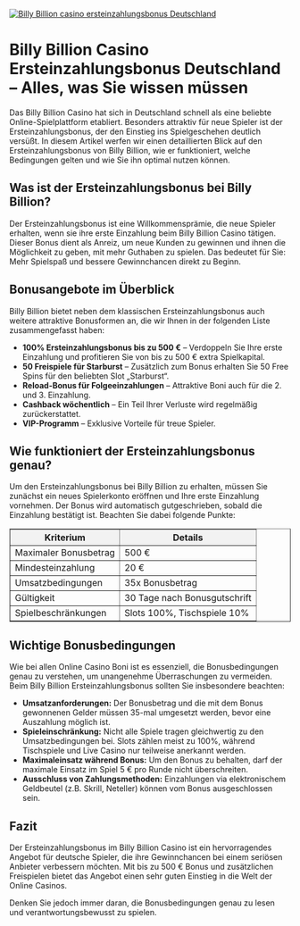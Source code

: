 [![Billy Billion casino ersteinzahlungsbonus Deutschland](https://123-caf.pages.dev/gitsignup.png)](https://vrmoo.ru/Bt82HjjY)

<h1>Billy Billion Casino Ersteinzahlungsbonus Deutschland – Alles, was Sie wissen müssen</h1>  <p>Das Billy Billion Casino hat sich in Deutschland schnell als eine beliebte Online-Spielplattform etabliert. Besonders attraktiv für neue Spieler ist der Ersteinzahlungsbonus, der den Einstieg ins Spielgeschehen deutlich versüßt. In diesem Artikel werfen wir einen detaillierten Blick auf den Ersteinzahlungsbonus von Billy Billion, wie er funktioniert, welche Bedingungen gelten und wie Sie ihn optimal nutzen können.</p>  <h2>Was ist der Ersteinzahlungsbonus bei Billy Billion?</h2>  <p>Der Ersteinzahlungsbonus ist eine Willkommensprämie, die neue Spieler erhalten, wenn sie ihre erste Einzahlung beim Billy Billion Casino tätigen. Dieser Bonus dient als Anreiz, um neue Kunden zu gewinnen und ihnen die Möglichkeit zu geben, mit mehr Guthaben zu spielen. Das bedeutet für Sie: Mehr Spielspaß und bessere Gewinnchancen direkt zu Beginn.</p>  <h2>Bonusangebote im Überblick</h2>  <p>Billy Billion bietet neben dem klassischen Ersteinzahlungsbonus auch weitere attraktive Bonusformen an, die wir Ihnen in der folgenden Liste zusammengefasst haben:</p>  <ul>   <li><strong>100% Ersteinzahlungsbonus bis zu 500 €</strong> – Verdoppeln Sie Ihre erste Einzahlung und profitieren Sie von bis zu 500 € extra Spielkapital.</li>   <li><strong>50 Freispiele für Starburst</strong> – Zusätzlich zum Bonus erhalten Sie 50 Free Spins für den beliebten Slot „Starburst“.</li>   <li><strong>Reload-Bonus für Folgeeinzahlungen</strong> – Attraktive Boni auch für die 2. und 3. Einzahlung.</li>   <li><strong>Cashback wöchentlich</strong> – Ein Teil Ihrer Verluste wird regelmäßig zurückerstattet.</li>   <li><strong>VIP-Programm</strong> – Exklusive Vorteile für treue Spieler.</li> </ul>  <h2>Wie funktioniert der Ersteinzahlungsbonus genau?</h2>  <p>Um den Ersteinzahlungsbonus bei Billy Billion zu erhalten, müssen Sie zunächst ein neues Spielerkonto eröffnen und Ihre erste Einzahlung vornehmen. Der Bonus wird automatisch gutgeschrieben, sobald die Einzahlung bestätigt ist. Beachten Sie dabei folgende Punkte:</p>  <table border="1" cellpadding="8" cellspacing="0" style="border-collapse: collapse; width: 100%; max-width: 600px;">   <thead>     <tr style="background-color: #f2f2f2;">       <th>Kriterium</th>       <th>Details</th>     </tr>   </thead>   <tbody>     <tr>       <td>Maximaler Bonusbetrag</td>       <td>500 €</td>     </tr>     <tr>       <td>Mindesteinzahlung</td>       <td>20 €</td>     </tr>     <tr>       <td>Umsatzbedingungen</td>       <td>35x Bonusbetrag</td>     </tr>     <tr>       <td>Gültigkeit</td>       <td>30 Tage nach Bonusgutschrift</td>     </tr>     <tr>       <td>Spielbeschränkungen</td>       <td>Slots 100%, Tischspiele 10%</td>     </tr>   </tbody> </table>  <h2>Wichtige Bonusbedingungen</h2>  <p>Wie bei allen Online Casino Boni ist es essenziell, die Bonusbedingungen genau zu verstehen, um unangenehme Überraschungen zu vermeiden. Beim Billy Billion Ersteinzahlungsbonus sollten Sie insbesondere beachten:</p>  <ul>   <li><strong>Umsatzanforderungen:</strong> Der Bonusbetrag und die mit dem Bonus gewonnenen Gelder müssen 35-mal umgesetzt werden, bevor eine Auszahlung möglich ist.</li>   <li><strong>Spieleinschränkung:</strong> Nicht alle Spiele tragen gleichwertig zu den Umsatzbedingungen bei. Slots zählen meist zu 100%, während Tischspiele und Live Casino nur teilweise anerkannt werden.</li>   <li><strong>Maximaleinsatz während Bonus:</strong> Um den Bonus zu behalten, darf der maximale Einsatz im Spiel 5 € pro Runde nicht überschreiten.</li>   <li><strong>Ausschluss von Zahlungsmethoden:</strong> Einzahlungen via elektronischem Geldbeutel (z.B. Skrill, Neteller) können vom Bonus ausgeschlossen sein.</li> </ul>  <h2>Fazit</h2>  <p>Der Ersteinzahlungsbonus im Billy Billion Casino ist ein hervorragendes Angebot für deutsche Spieler, die ihre Gewinnchancen bei einem seriösen Anbieter verbessern möchten. Mit bis zu 500 € Bonus und zusätzlichen Freispielen bietet das Angebot einen sehr guten Einstieg in die Welt der Online Casinos.</p>  <p>Denken Sie jedoch immer daran, die Bonusbedingungen genau zu lesen und verantwortungsbewusst zu spielen.</p>
